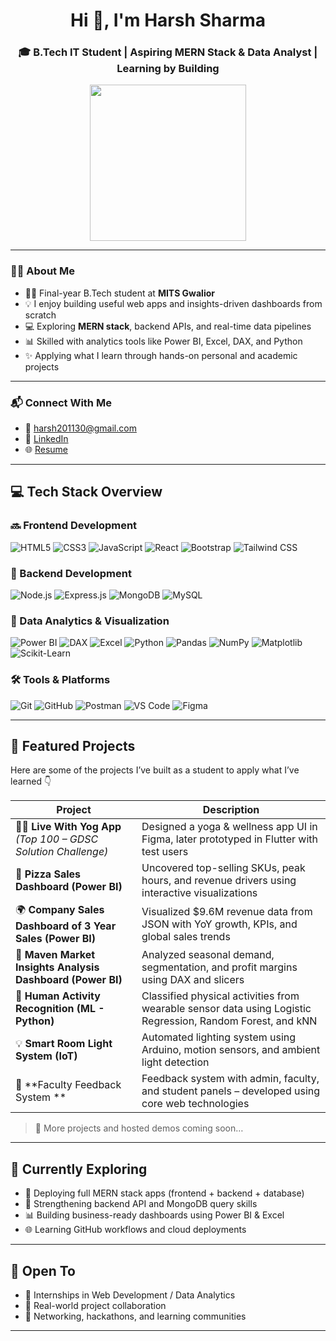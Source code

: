 <h1 align="center">Hi 👋, I'm Harsh Sharma</h1>
<h3 align="center">🎓 B.Tech IT Student | Aspiring MERN Stack & Data Analyst | Learning by Building</h3>

<p align="center">
  <img src="https://media.giphy.com/media/qgQUggAC3Pfv687qPC/giphy.gif" width="250" />
</p>


---

### 🙋‍♂️ About Me

- 👨‍🎓 Final-year B.Tech student at **MITS Gwalior**  
- 💡 I enjoy building useful web apps and insights-driven dashboards from scratch  
- 💻 Exploring **MERN stack**, backend APIs, and real-time data pipelines  
- 📊 Skilled with analytics tools like Power BI, Excel, DAX, and Python  
- ✨ Applying what I learn through hands-on personal and academic projects

---

### 📬 Connect With Me

- 📧 harsh201130@gmail.com  
- 💼 [LinkedIn](https://www.linkedin.com/in/harsh-sharma-354379294/)  
- 🌐 [Resume](https://drive.google.com/file/d/1WLedVW24tLkYQwl3kFrjwM9WqLiNp5ep/view?usp=sharing)

---

## 💻 Tech Stack Overview

### 🔜 Frontend Development
![HTML5](https://img.shields.io/badge/HTML5-E34F26?style=for-the-badge&logo=html5&logoColor=white)
![CSS3](https://img.shields.io/badge/CSS3-1572B6?style=for-the-badge&logo=css3&logoColor=white)
![JavaScript](https://img.shields.io/badge/JavaScript-F7DF1E?style=for-the-badge&logo=javascript&logoColor=black)
![React](https://img.shields.io/badge/React-20232A?style=for-the-badge&logo=react&logoColor=61DAFB)
![Bootstrap](https://img.shields.io/badge/Bootstrap-563d7c?style=for-the-badge&logo=bootstrap&logoColor=white)
![Tailwind CSS](https://img.shields.io/badge/Tailwind_CSS-38B2AC?style=for-the-badge&logo=tailwind-css&logoColor=white)

### 🤖 Backend Development
![Node.js](https://img.shields.io/badge/Node.js-339933?style=for-the-badge&logo=node.js&logoColor=white)
![Express.js](https://img.shields.io/badge/Express.js-000000?style=for-the-badge&logo=express&logoColor=white)
![MongoDB](https://img.shields.io/badge/MongoDB-4EA94B?style=for-the-badge&logo=mongodb&logoColor=white)
![MySQL](https://img.shields.io/badge/MySQL-00758F?style=for-the-badge&logo=mysql&logoColor=white)

### 🧐 Data Analytics & Visualization
![Power BI](https://img.shields.io/badge/Power_BI-F2C811?style=for-the-badge&logo=powerbi&logoColor=black)
![DAX](https://img.shields.io/badge/DAX-0078D4?style=for-the-badge&logo=powerbi&logoColor=white)
![Excel](https://img.shields.io/badge/Microsoft_Excel-217346?style=for-the-badge&logo=microsoft-excel&logoColor=white)
![Python](https://img.shields.io/badge/Python-3776AB?style=for-the-badge&logo=python&logoColor=white)
![Pandas](https://img.shields.io/badge/Pandas-150458?style=for-the-badge&logo=pandas&logoColor=white)
![NumPy](https://img.shields.io/badge/Numpy-013243?style=for-the-badge&logo=numpy&logoColor=white)
![Matplotlib](https://img.shields.io/badge/Matplotlib-11557C?style=for-the-badge&logo=plotly&logoColor=white)
![Scikit-Learn](https://img.shields.io/badge/Scikit_Learn-F7931E?style=for-the-badge&logo=scikit-learn&logoColor=white)

### 🛠️ Tools & Platforms
![Git](https://img.shields.io/badge/Git-F05032?style=for-the-badge&logo=git&logoColor=white)
![GitHub](https://img.shields.io/badge/GitHub-181717?style=for-the-badge&logo=github&logoColor=white)
![Postman](https://img.shields.io/badge/Postman-FF6C37?style=for-the-badge&logo=postman&logoColor=white)
![VS Code](https://img.shields.io/badge/VS_Code-007ACC?style=for-the-badge&logo=visualstudiocode&logoColor=white)
![Figma](https://img.shields.io/badge/Figma-F24E1E?style=for-the-badge&logo=figma&logoColor=white)

---

## 📁 Featured Projects

Here are some of the projects I’ve built as a student to apply what I’ve learned 👇

| Project | Description |
|--------|-------------|
| 🧘‍♂️ **Live With Yog App** *(Top 100 – GDSC Solution Challenge)* | Designed a yoga & wellness app UI in Figma, later prototyped in Flutter with test users |
| 🍕 **Pizza Sales Dashboard (Power BI)** | Uncovered top-selling SKUs, peak hours, and revenue drivers using interactive visualizations |
| 🌍 **Company Sales Dashboard of 3 Year Sales (Power BI)** | Visualized $9.6M revenue data from JSON with YoY growth, KPIs, and global sales trends |
| 🛒 **Maven Market Insights Analysis Dashboard (Power BI)** | Analyzed seasonal demand, segmentation, and profit margins using DAX and slicers |
| 🤖 **Human Activity Recognition (ML - Python)** | Classified physical activities from wearable sensor data using Logistic Regression, Random Forest, and kNN |
| 💡 **Smart Room Light System (IoT)** | Automated lighting system using Arduino, motion sensors, and ambient light detection |
| 📝 **Faculty Feedback System ** | Feedback system with admin, faculty, and student panels – developed using core web technologies |

> 🔗 More projects and hosted demos coming soon…

---

## 🌱 Currently Exploring

- 🚀 Deploying full MERN stack apps (frontend + backend + database)
- 🧠 Strengthening backend API and MongoDB query skills
- 📊 Building business-ready dashboards using Power BI & Excel
- 🌐 Learning GitHub workflows and cloud deployments

---

## 🤝 Open To

- 🌱 Internships in Web Development / Data Analytics  
- 🧠 Real-world project collaboration  
- 💬 Networking, hackathons, and learning communities

---
